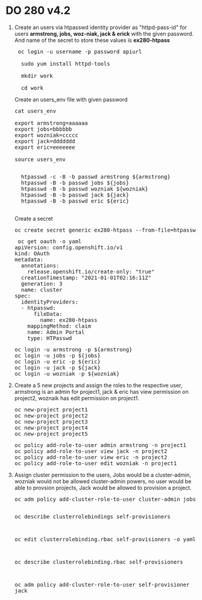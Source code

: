 # DO 280 v4.2

<ol>
  <li>Create an users via htpasswd identity provider as "httpd-pass-id" for users <b>armstrong, jobs, woz-niak, jack & erick</b> with the given password. And name of the secret to store these values is <b>ex280-htpass</b></li>
  <pre> oc login -u username -p password apiurl </br>
  sudo yum install httpd-tools </br>
  mkdir work</br>
  cd work</br></pre>
  <p> Create an users_env file with given password</p>
  <pre>cat users_env</br>
export armstrong=aaaaaa
export jobs=bbbbbb
export wozniak=ccccc
export jack=ddddddd
export eric=eeeeeee</br>
source users_env
  </pre>
  <pre>
  htpasswd -c -B -b passwd armstrong ${armstrong}
  htpasswd -B -b passwd jobs ${jobs}
  htpasswd -B -b passwd wozniak ${wozniak}
  htpasswd -B -b passwd jack ${jack}
  htpasswd -B -b passwd eric ${eric}
  </pre>
  <p>Create a secret</p>
  <pre>oc create secret generic ex280-htpass --from-file=htpasswd=/xxxx/yyyy/passwd -n openshift-config</pre>
  <pre> oc get oauth -o yaml
apiVersion: config.openshift.io/v1
kind: OAuth
metadata:
  annotations:
    release.openshift.io/create-only: "true"
  creationTimestamp: "2021-01-01T02:16:11Z"
  generation: 3
  name: cluster
spec:
  identityProviders:
  - htpasswd:
      fileData:
        name: ex280-htpass
    mappingMethod: claim
    name: Admin Portal
    type: HTPasswd
</pre>
<pre>oc login -u armstrong -p ${armstrong}
oc login -u jobs -p ${jobs}
oc login -u eric -p ${eric}
oc login -u jack -p ${jack}
oc login -u wozniak -p ${wozniak}</pre>
  <li>Create a 5 new projects and assign the roles to the respective user, armstrong is an admin for project1, jack & eric has view permission on project2, woznaik has edit permission on project1.</li>
  <pre>oc new-project project1
oc new-project project2
oc new-project project3
oc new-project project4
oc new-project project5</pre>
<pre>oc policy add-role-to-user admin armstrong -n project1
oc policy add-role-to-user view jack -n project2
oc policy add-role-to-user view eric -n project2
oc policy add-role-to-user edit wozniak -n project1</pre>
  <li>Assign cluster permission to the users, Jobs would be a cluster-admin, wozniak would not be allowed cluster-admin powers, no user would be able to provsion projects, Jack would be allowed to provision a project.</li>
  <pre>oc adm policy add-cluster-role-to-user cluster-admin jobs

oc describe clusterrolebindings self-provisioners

oc edit clusterrolebinding.rbac self-provisioners -o yaml

oc describe clusterrolebinding.rbac self-provisioners

oc adm policy add-cluster-role-to-user self-provisioner jack</pre>
</ol> 
